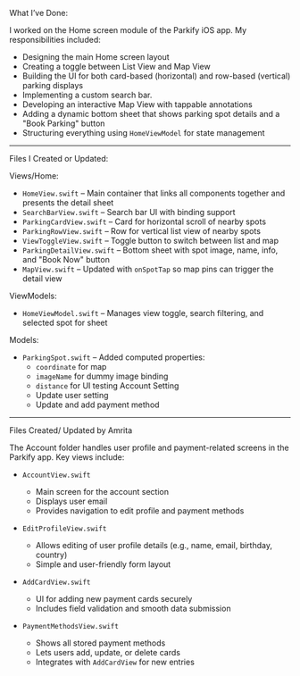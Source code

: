What I’ve Done:

I worked on the Home screen module of the Parkify iOS app. My responsibilities included:

- Designing the main Home screen layout
- Creating a toggle between List View and Map View
- Building the UI for both card-based (horizontal) and row-based (vertical) parking displays
- Implementing a custom search bar.
- Developing an interactive Map View with tappable annotations
- Adding a dynamic bottom sheet that shows parking spot details and a "Book Parking" button
- Structuring everything using `HomeViewModel` for state management

---

Files I Created or Updated:

Views/Home:

- `HomeView.swift` – Main container that links all components together and presents the detail sheet
- `SearchBarView.swift` – Search bar UI with binding support
- `ParkingCardView.swift` – Card for horizontal scroll of nearby spots
- `ParkingRowView.swift` – Row for vertical list view of nearby spots
- `ViewToggleView.swift` – Toggle button to switch between list and map
- `ParkingDetailView.swift` – Bottom sheet with spot image, name, info, and "Book Now" button
- `MapView.swift` – Updated with `onSpotTap` so map pins can trigger the detail view

ViewModels:

- `HomeViewModel.swift` – Manages view toggle, search filtering, and selected spot for sheet

Models:

- `ParkingSpot.swift` – Added computed properties:
    - `coordinate` for map
    - `imageName` for dummy image binding
    - `distance` for UI testing
Account Setting
    - Update user setting
    - Update and add payment method


----------
Files Created/ Updated by Amrita

The Account folder handles user profile and payment-related screens in the Parkify app. Key views include:

- `AccountView.swift`
  - Main screen for the account section
  - Displays user email
  - Provides navigation to edit profile and payment methods

- `EditProfileView.swift`
  - Allows editing of user profile details (e.g., name, email, birthday, country)
  - Simple and user-friendly form layout

- `AddCardView.swift`
  - UI for adding new payment cards securely
  - Includes field validation and smooth data submission

- `PaymentMethodsView.swift`
  - Shows all stored payment methods
  - Lets users add, update, or delete cards
  - Integrates with `AddCardView` for new entries
